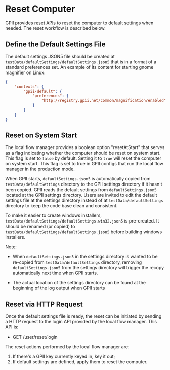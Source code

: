 # Reset Computer

GPII provides [reset APIs](FlowManager.md#reset) to reset the computer to default settings when needed. The reset workflow
is described below.

## Define the Default Settings File

The default settings JSON5 file should be created at `testData/defaultSettings/defaultSettings.json5` that is in a
format of a standard preferences set. An example of its content for starting gnome magnifier on Linux:

```json
{
    "contexts": {
        "gpii-default": {
            "preferences": {
                "http://registry.gpii.net/common/magnification/enabled": true
            }
        }
    }
}
```

## Reset on System Start

The local flow manager provides a boolean option "resetAtStart" that serves as a flag indicating whether the computer
should be reset on system start. This flag is set to `false` by default. Setting it to `true` will reset the computer
on system start. This flag is set to true in GPII configs that run the local flow manager in the production mode.

When GPII starts, `defaultSettings.json5` is automatically copied from `testData/defaultSettings` directory to the GPII
settings directory if it hasn't been copied. GPII reads the default settings from `defaultSettings.json5` located
at the GPII settings directory. Users are invited to edit the default settings file at the settings directory instead
of at `testData/defaultSettings` directory to keep the code base clean and consistent.

To make it easier to create windows installers, `testData/defaultSettings/defaultSettings.win32.json5` is pre-created. It
should be renamed (or copied) to `testData/defaultSettings/defaultSettings.json5` before building windows installers.

Note:

* When `defaultSettings.json5` in the settings directory is wanted to be re-copied from `testData/defaultSettings` directory,
  removing `defaultSettings.json5` from the settings directory will trigger the recopy automatically next time when
  GPII starts.

* The actual location of the settings directory can be found at the beginning of the log output when GPII starts

## Reset via HTTP Request

Once the default settings file is ready, the reset can be initiated by sending a HTTP request to the login API provided
by the local flow manager. This API is:

* GET /user/reset/login

The reset actions performed by the local flow manager are:

1. If there's a GPII key currently keyed in, key it out;
2. If default settings are defined, apply them to reset the computer.
